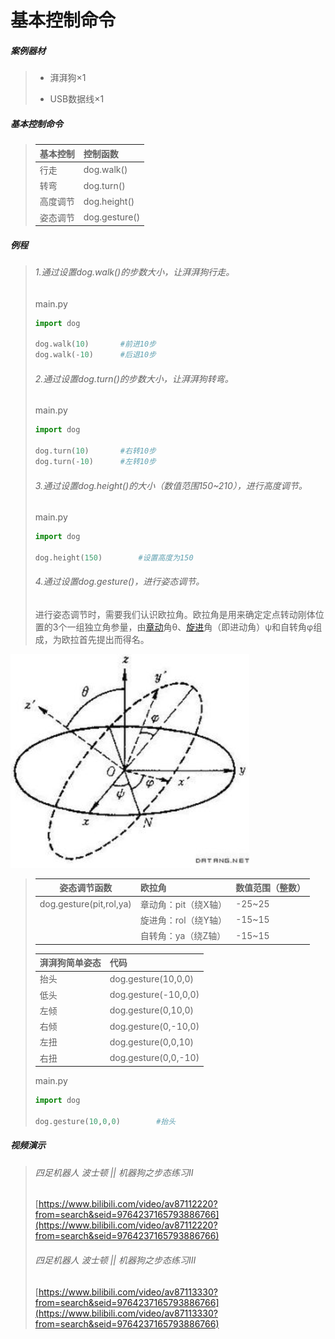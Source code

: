 # 基本控制命令

##### 案例器材

>* 湃湃狗×1
>
>* USB数据线×1
>

##### 基本控制命令

>| 基本控制 | 控制函数      |
>| :------- | :------------ |
>| 行走     | dog.walk()    |
>| 转弯     | dog.turn()    |
>| 高度调节 | dog.height()  |
>| 姿态调节 | dog.gesture() |
>

##### 例程

>###### 1.通过设置dog.walk()的步数大小，让湃湃狗行走。
>
>main.py
>
>```python
>import dog
>
>dog.walk(10)		#前进10步
>dog.walk(-10)		#后退10步
>```
>###### 2.通过设置dog.turn()的步数大小，让湃湃狗转弯。
>
>main.py
>
>```python
>import dog
>
>dog.turn(10)		#右转10步
>dog.turn(-10)		#左转10步
>```
>###### 3.通过设置dog.height()的大小（数值范围150~210），进行高度调节。
>
>main.py
>```python
>import dog
>
>dog.height(150)		#设置高度为150
>```
>###### 4.通过设置dog.gesture()，进行姿态调节。
>
>进行姿态调节时，需要我们认识欧拉角。欧拉角是用来确定定点转动刚体位置的3个一组独立角参量，由[章动](https://baike.baidu.com/item/章动)角θ、[旋进](https://baike.baidu.com/item/旋进/8795453)角（即进动角）ψ和自转角φ组成，为欧拉首先提出而得名。

![](/pic/ch4/4.1.2/1.png)

>| 姿态调节函数            | 欧拉角               | 数值范围（整数） |
>| ----------------------- | :------------------- | ---------------- |
>| dog.gesture(pit,rol,ya) | 章动角：pit（绕X轴） | -25~25           |
>|                         | 旋进角：rol（绕Y轴） | -15~15           |
>|                         | 自转角：ya（绕Z轴）  | -15~15           |
>
>| 湃湃狗简单姿态 | 代码                 |
>| :------------- | :------------------- |
>| 抬头           | dog.gesture(10,0,0)  |
>| 低头           | dog.gesture(-10,0,0) |
>| 左倾           | dog.gesture(0,10,0)  |
>| 右倾           | dog.gesture(0,-10,0) |
>| 左扭           | dog.gesture(0,0,10)  |
>| 右扭           | dog.gesture(0,0,-10) |
>
>main.py
>
>```python
>import dog
>
>dog.gesture(10,0,0)		#抬头
>```

##### 视频演示

>###### 四足机器人 波士顿 || 机器狗之步态练习Ⅱ
>[https://www.bilibili.com/video/av87112220?from=search&seid=9764237165793886766](https://www.bilibili.com/video/av87112220?from=search&seid=9764237165793886766)
>
>###### 四足机器人 波士顿 || 机器狗之步态练习Ⅲ
>[https://www.bilibili.com/video/av87113330?from=search&seid=9764237165793886766](https://www.bilibili.com/video/av87113330?from=search&seid=9764237165793886766)